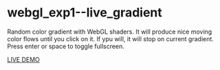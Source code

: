 # webgl_exp1--live_gradient
Random color gradient with WebGL shaders. It will produce nice moving color flows until you click on it. If ypu will, it will stop on current gradient. Press enter or space to toggle fullscreen.

<a href="https://metavoid.github.io/webgl_exp1--live_gradient/">LIVE DEMO<a/>
